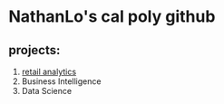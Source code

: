 # NathanLo's cal poly github
## projects: 

1. [retail analytics](https://linkmehere.com)
2. Business Intelligence
3. Data Science
